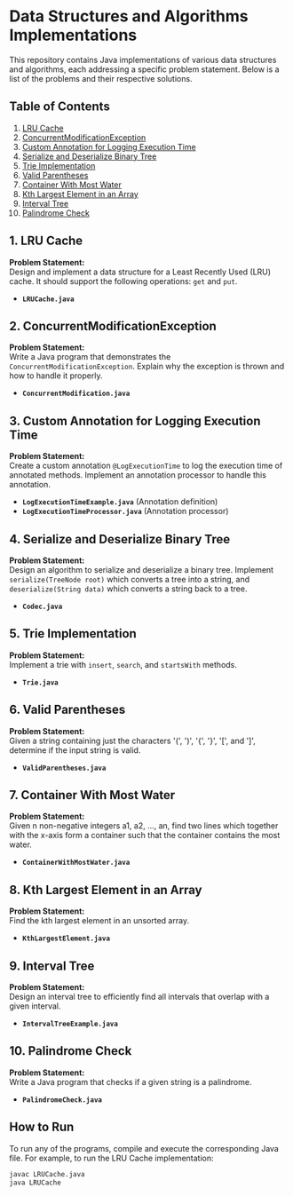# Data Structures and Algorithms Implementations

This repository contains Java implementations of various data structures and algorithms, each addressing a specific problem statement. Below is a list of the problems and their respective solutions.

## Table of Contents

1. [LRU Cache](#1-LRUCache)
2. [ConcurrentModificationException](#2-concurrentmodification)
3. [Custom Annotation for Logging Execution Time](#3LogExecutionTimeExample)
4. [Serialize and Deserialize Binary Tree](#4Codec)
5. [Trie Implementation](#5-trie)
6. [Valid Parentheses](#6-valid-parentheses)
7. [Container With Most Water](#7-container-with-most-water)
8. [Kth Largest Element in an Array](#8-kth-largest-element-in-an-array)
9. [Interval Tree](#9-interval-tree)
10. [Palindrome Check](#10-palindrome-check)

## 1. LRU Cache

**Problem Statement:**  
Design and implement a data structure for a Least Recently Used (LRU) cache. It should support the following operations: `get` and `put`.

- **`LRUCache.java`**

## 2. ConcurrentModificationException

**Problem Statement:**  
Write a Java program that demonstrates the `ConcurrentModificationException`. Explain why the exception is thrown and how to handle it properly.

- **`ConcurrentModification.java`**

## 3. Custom Annotation for Logging Execution Time

**Problem Statement:**  
Create a custom annotation `@LogExecutionTime` to log the execution time of annotated methods. Implement an annotation processor to handle this annotation.

- **`LogExecutionTimeExample.java`** (Annotation definition)
- **`LogExecutionTimeProcessor.java`** (Annotation processor)

## 4. Serialize and Deserialize Binary Tree

**Problem Statement:**  
Design an algorithm to serialize and deserialize a binary tree. Implement `serialize(TreeNode root)` which converts a tree into a string, and `deserialize(String data)` which converts a string back to a tree.

- **`Codec.java`**

## 5. Trie Implementation

**Problem Statement:**  
Implement a trie with `insert`, `search`, and `startsWith` methods.

- **`Trie.java`**

## 6. Valid Parentheses

**Problem Statement:**  
Given a string containing just the characters '(', ')', '{', '}', '[', and ']', determine if the input string is valid.

- **`ValidParentheses.java`**

## 7. Container With Most Water

**Problem Statement:**  
Given n non-negative integers a1, a2, ..., an, find two lines which together with the x-axis form a container such that the container contains the most water.

- **`ContainerWithMostWater.java`**

## 8. Kth Largest Element in an Array

**Problem Statement:**  
Find the kth largest element in an unsorted array.

- **`KthLargestElement.java`**

## 9. Interval Tree

**Problem Statement:**  
Design an interval tree to efficiently find all intervals that overlap with a given interval.

- **`IntervalTreeExample.java`**

## 10. Palindrome Check

**Problem Statement:**  
Write a Java program that checks if a given string is a palindrome.

- **`PalindromeCheck.java`**

## How to Run

To run any of the programs, compile and execute the corresponding Java file. For example, to run the LRU Cache implementation:

```sh
javac LRUCache.java
java LRUCache
